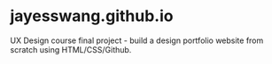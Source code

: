 # jayesswang.github.io
UX Design course final project - build a design portfolio website from scratch using HTML/CSS/Github.
